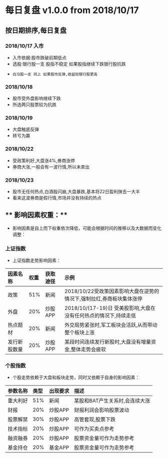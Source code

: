 # 每日复盘 v1.0.0 from 2018/10/17

##  按日期排序,每日复盘

### 2018/10/17 入市
- 入市依据:股市跌破前期低点
- 选股:银行股一支 股指不稳定 如果股指继续下跌银行股抗跌
-     白马股一支 同上 如果股市反弹,收益较银行股更高

### 2018/10/18 
- 股市受外盘影响继续下跌
- 所选两只股票较为抗跌

### 2018/10/19 
- 大盘触底反弹
- 转亏为赢

### 2018/10/22
- 受政策利好,大盘涨4%,券商涨停
- 券商大涨,一般会有一波行情,所以未卖出

### 2018/10/23
- 股市无任何热点,白酒股闪崩,大盘暴跌,基本将22日盈利抹去一大半
- 看来这波券商是假行情,市场并没有持续的热点



## ** 影响因素权重：**

- 影响因素是自上而下权重依次降低，可能会根据时间的推移以及大数据而变化调整：

### 上证指数
- 上证指数走势影响因素：

因素名称					|权重	    |获取途径	    |示例  
:----						|:---		|:------	|:---	
政策						   |51%		|新闻		    |2018/10/22受政策因素影响大盘在逆势的情况下,强制拉红,券商板块集体涨停
外盘						   |20%		|炒股APP		|2018/10/(17-19)日 受美股影响,大盘在没有任何热点的情况下,持续走低
热点题材					 |20%	|新闻			|外交局势紧张时,军工板块会活跃,从而带动整个板块上涨
发行新股数量					|20%	|炒股APP		|某段时间连续发行新股时,大盘没有增量资金,整体走势会疲软

### 个股指数
- 个股走势依赖于大盘和板块走势，同时又依赖于自身的影响因素：

参数名称						|类型		|出现要求	|描述  
:----						|:---		|:------	|:---	
重大利好					|51%		|新闻		    |某股和BAT产生关系时,会连续大涨
财报                        |20%	        |炒股APP			|财报利润会影响股票波动
股票解禁 						|30%		|炒股APP		|高管套现,股票下跌
技术指标			    |20%        	|炒股APP			|可作为买卖点参考
融资融券                     |20%		|炒股APP			|股票资金量可作为走势参考
基金持仓                     |20%		|基金APP			|股票资金量可作为走势参考




